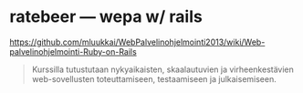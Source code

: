 # ratebeer &mdash; wepa w/ rails

https://github.com/mluukkai/WebPalvelinohjelmointi2013/wiki/Web-palvelinohjelmointi-Ruby-on-Rails

> Kurssilla tutustutaan nykyaikaisten, skaalautuvien ja virheenkestävien web-sovellusten toteuttamiseen, testaamiseen ja julkaisemiseen.

